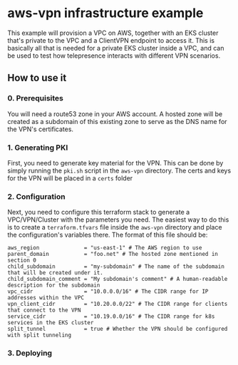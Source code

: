 # aws-vpn infrastructure example

This example will provision a VPC on AWS, together with an EKS cluster that's private to the VPC and a ClientVPN endpoint to access it.
This is basically all that is needed for a private EKS cluster inside a VPC, and can be used to test how telepresence interacts with different VPN scenarios.

## How to use it

### 0. Prerequisites

You will need a route53 zone in your AWS account.
A hosted zone will be created as a subdomain of this existing zone to serve as the DNS name for the VPN's certificates.

### 1. Generating PKI

First, you need to generate key material for the VPN.
This can be done by simply running the `pki.sh` script in the `aws-vpn` directory.
The certs and keys for the VPN will be placed in a `certs` folder

### 2. Configuration

Next, you need to configure this terraform stack to generate a VPC/VPN/Cluster with the parameters you need.
The easiest way to do this is to create a `terraform.tfvars` file inside the `aws-vpn` directory and place the configuration's variables there.
The format of this file should be:


```hcl
aws_region              = "us-east-1" # The AWS region to use
parent_domain           = "foo.net" # The hosted zone mentioned in section 0
child_subdomain         = "my-subdomain" # The name of the subdomain that will be created under it.
child_subdomain_comment = "My subdomain's comment" # A human-readable description for the subdomain
vpc_cidr                = "10.0.0.0/16" # The CIDR range for IP addresses within the VPC
vpn_client_cidr         = "10.20.0.0/22" # The CIDR range for clients that connect to the VPN
service_cidr            = "10.19.0.0/16" # The CIDR range for k8s services in the EKS cluster
split_tunnel            = true # Whether the VPN should be configured with split tunneling
```

### 3. Deploying


